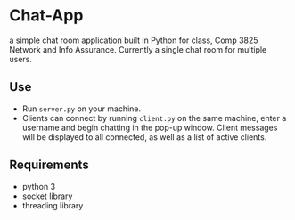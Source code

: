 # Chat-App

a simple chat room application built in Python for class, Comp 3825 Network and Info Assurance. Currently a single chat room for multiple users. 

## Use
- Run `server.py` on your machine.
- Clients can connect by running `client.py` on the same machine, enter a username and begin chatting in the pop-up window. Client messages will be displayed to all connected, as well as a list of active clients.

## Requirements
- python 3
- socket library
- threading library

